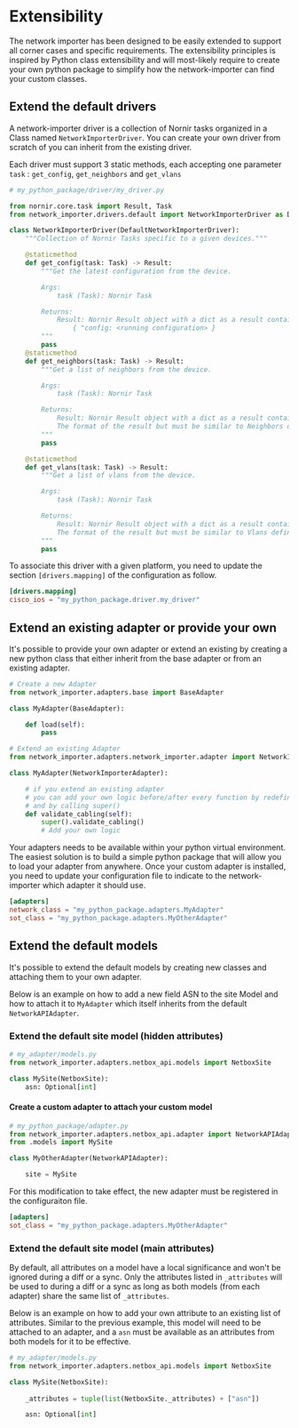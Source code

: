 
# Extensibility

The network importer has been designed to be easily extended to support all corner cases and specific requirements.
The extensibility principles is inspired by Python class extensibility and will most-likely require to create your own python package to simplify how the network-importer can find your custom classes. 



## Extend the default drivers

A network-importer driver is a collection of Nornir tasks organized in a Class named `NetworkImporterDriver`.
You can create your own driver from scratch of you can inherit from the existing driver. 

Each driver must support 3 static methods, each accepting one parameter `task` : `get_config`, `get_neighbors` and `get_vlans`

```python
# my_python_package/driver/my_driver.py

from nornir.core.task import Result, Task
from network_importer.drivers.default import NetworkImporterDriver as DefaultNetworkImporterDriver

class NetworkImporterDriver(DefaultNetworkImporterDriver):
    """Collection of Nornir Tasks specific to a given devices."""

    @staticmethod
    def get_config(task: Task) -> Result:
        """Get the latest configuration from the device.

        Args:
            task (Task): Nornir Task

        Returns:
            Result: Nornir Result object with a dict as a result containing the running configuration
                { "config: <running configuration> }
        """
        pass 
    @staticmethod
    def get_neighbors(task: Task) -> Result:
        """Get a list of neighbors from the device.

        Args:
            task (Task): Nornir Task

        Returns:
            Result: Nornir Result object with a dict as a result containing the neighbors
            The format of the result but must be similar to Neighbors defined in network_importer.processors.get_neighbors
        """
        pass

    @staticmethod
    def get_vlans(task: Task) -> Result:
        """Get a list of vlans from the device.

        Args:
            task (Task): Nornir Task

        Returns:
            Result: Nornir Result object with a dict as a result containing the vlans
            The format of the result but must be similar to Vlans defined in network_importer.processors.get_vlans
        """
        pass
```

To associate this driver with a given platform, you need to update the section `[drivers.mapping]` of the configuration as follow.
```toml
[drivers.mapping]
cisco_ios = "my_python_package.driver.my_driver" 
```

## Extend an existing adapter or provide your own

It's possible to provide your own adapter or extend an existing by creating a new python class that either inherit from the base adapter or from an existing adapter.

```python
# Create a new Adapter
from network_importer.adapters.base import BaseAdapter

class MyAdapter(BaseAdapter):

    def load(self):
        pass
```


```python
# Extend an existing Adapter
from network_importer.adapters.network_importer.adapter import NetworkImporterAdapter

class MyAdapter(NetworkImporterAdapter):

    # if you extend an existing adapter 
    # you can add your own logic before/after every function by redefining any existing function 
    # and by calling super() 
    def validate_cabling(self):
        super().validate_cabling()
        # Add your own logic
```

Your adapters needs to be available within your python virtual environment.
The easiest solution is to build a simple python package that will allow you to load your adapter from anywhere.
Once your custom adapter is installed, you need to update your configuration file to indicate to the network-importer which adapter it should use.

```toml
[adapters]
network_class = "my_python_package.adapters.MyAdapter"
sot_class = "my_python_package.adapters.MyOtherAdapter"
```

## Extend the default models

It's possible to extend the default models by creating new classes and attaching them to your own adapter.

Below is an example on how to add a new field ASN to the site Model and how to attach it to `MyAdapter` which itself inherits from the default `NetworkAPIAdapter`. 

### Extend the default site model (hidden attributes)
```python
# my_adapter/models.py
from network_importer.adapters.netbox_api.models import NetboxSite

class MySite(NetboxSite):
    asn: Optional[int]
```

#### Create a custom adapter to attach your custom model
```python
# my_python_package/adapter.py
from network_importer.adapters.netbox_api.adapter import NetworkAPIAdapter
from .models import MySite

class MyOtherAdapter(NetworkAPIAdapter):

    site = MySite
```

For this modification to take effect, the new adapter must be registered in the configuraiton file.
```toml
[adapters]
sot_class = "my_python_package.adapters.MyOtherAdapter"
```


### Extend the default site model (main attributes)

By default, all attributes on a model have a local significance and won't be ignored during a diff or a sync.
Only the attributes listed in `_attributes` will be used to during a diff or a sync as long as both models (from each adapter) share the same list of `_attributes`. 

Below is an example on how to add your own attribute to an existing list of attributes. Similar to the previous example, this model will need to be attached to an adapter, and a `asn` must be available as an attributes from both models for it to be effective. 

```python
# my_adapter/models.py
from network_importer.adapters.netbox_api.models import NetboxSite

class MySite(NetboxSite):
    
    _attributes = tuple(list(NetboxSite._attributes) + ["asn"])

    asn: Optional[int]
```


